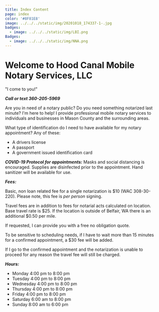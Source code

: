 ```yaml
---
title: Index Content
page: index
color: '#8F81E8'
image: ../../../static/img/20201018_174337-1-.jpg
badges:
  - image: ../../../static/img/LBI.png
Badges:
  - image: ../../../static/img/NNA.png
---
```


# Welcome to Hood Canal Mobile Notary Services, LLC

"I come to you!"

**_Call or text 360-205-5969_**

Are you in need of a notary public? Do you need something notarized last minute? I'm here to help! I provide professional mobile notary services to individuals and businesses in Mason County and the surrounding areas.

What type of identification do I need to have available for my notary appointment? Any of these:

- A drivers license
- A passport
- A government issued identification card

**_COVID-19 Protocol for appointments:_** Masks and social distancing is encouraged. Supplies are disinfected prior to the appointment. Hand sanitizer will be available for use.

**_Fees:_**

Basic, non loan related fee for a single notarization is \$10 (WAC 308-30-220). Please note, this fee is _per person_ signing.

Travel fees are in addition to fees for notarial acts calculated on location. Base travel rate is $25. If the location is outside of Belfair, WA there is an additional $0.50 per mile.

If requested, I can provide you with a free no obligation quote.

To be sensitive to scheduling needs, if I have to wait more than 15 minutes for a confirmed appointment, a \$30 fee will be added.

If I go to the confirmed appointment and the notarization is unable to proceed for any reason the travel fee will still be charged.

**_Hours:_**

- Monday 4:00 pm to 8:00 pm
- Tuesday 4:00 pm to 8:00 pm
- Wednesday 4:00 pm to 8:00 pm
- Thursday 4:00 pm to 8:00 pm
- Friday 4:00 pm to 8:00 pm
- Saturday 6:00 am to 8:00 pm
- Sunday 8:00 am to 6:00 pm
